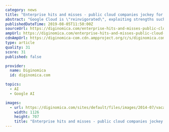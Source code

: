 ```yaml
---
category: news
title: "Enterprise hits and misses - public cloud companies jockey for position as the Capital One data breach fallout continues"
abstract: "Google Cloud is \"reinvigorated\", exploiting strengths such as containers (and, I'd argue, TensorFlow). Parsing Microsoft's numbers, Kurt notes some advantages taking hold: Microsoft's SaaS business (Office 365, Dynamics 365, Teams) is much larger than AWS ..."
publishedDateTime: 2019-08-05T11:50:00Z
sourceUrl: https://diginomica.com/enterprise-hits-and-misses-public-cloud-companies-jockey-position-capital-one-data-breach-fallout
ampUrl: https://diginomica.com/enterprise-hits-and-misses-public-cloud-companies-jockey-position-capital-one-data-breach-fallout?amp
cdnAmpUrl: https://diginomica-com.cdn.ampproject.org/c/s/diginomica.com/enterprise-hits-and-misses-public-cloud-companies-jockey-position-capital-one-data-breach-fallout?amp
type: article
quality: 31
score: 31
published: false

provider:
  name: Diginomica
  id: diginomica.com

topics:
  - AI
  - Google AI

images:
  - url: https://diginomica.com/sites/default/files/images/2014-07/vacachill.jpg
    width: 1126
    height: 707
    title: "Enterprise hits and misses - public cloud companies jockey for position as the Capital One data breach fallout continues"
---
```

